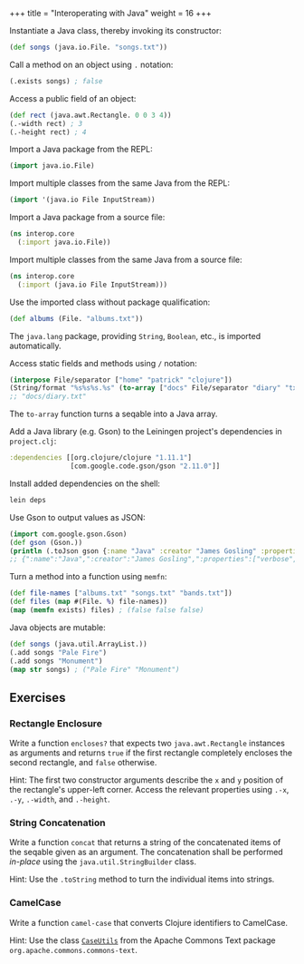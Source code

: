 +++
title = "Interoperating with Java"
weight = 16
+++

Instantiate a Java class, thereby invoking its constructor:

```clojure
(def songs (java.io.File. "songs.txt"))
```

Call a method on an object using `.` notation:

```clojure
(.exists songs) ; false
```

Access a public field of an object:

```clojure
(def rect (java.awt.Rectangle. 0 0 3 4))
(.-width rect) ; 3
(.-height rect) ; 4
```

Import a Java package from the REPL:

```clojure
(import java.io.File)
```

Import multiple classes from the same Java from the REPL:

```clojure
(import '(java.io File InputStream))
```

Import a Java package from a source file:

```clojure
(ns interop.core
  (:import java.io.File))
```

Import multiple classes from the same Java from a source file:

```clojure
(ns interop.core
  (:import (java.io File InputStream)))
```

Use the imported class without package qualification:

```clojure
(def albums (File. "albums.txt"))
```

The `java.lang` package, providing `String`, `Boolean`, etc., is
imported automatically.

Access static fields and methods using `/` notation:

```clojure
(interpose File/separator ["home" "patrick" "clojure"])
(String/format "%s%s%s.%s" (to-array ["docs" File/separator "diary" "txt"]))
;; "docs/diary.txt"
```

The `to-array` function turns a seqable into a Java array.

Add a Java library (e.g. Gson) to the Leiningen project's dependencies
in `project.clj`:

```clojure
:dependencies [[org.clojure/clojure "1.11.1"]
               [com.google.code.gson/gson "2.11.0"]]
```

Install added dependencies on the shell:

```sh
lein deps
```

Use Gson to output values as JSON:

```clojure
(import com.google.gson.Gson)
(def gson (Gson.))
(println (.toJson gson {:name "Java" :creator "James Gosling" :properties ["verbose" "big"]}))
;; {":name":"Java",":creator":"James Gosling",":properties":["verbose","big"]}
```

Turn a method into a function using `memfn`:

```clojure
(def file-names ["albums.txt" "songs.txt" "bands.txt"])
(def files (map #(File. %) file-names))
(map (memfn exists) files) ; (false false false)
```

Java objects are mutable:

```clojure
(def songs (java.util.ArrayList.))
(.add songs "Pale Fire")
(.add songs "Monument")
(map str songs) ; ("Pale Fire" "Monument")
```

## Exercises

### Rectangle Enclosure

Write a function `encloses?` that expects two `java.awt.Rectangle`
instances as arguments and returns `true` if the first rectangle
completely encloses the second rectangle, and `false` otherwise.

Hint: The first two constructor arguments describe the `x` and `y`
position of the rectangle's upper-left corner. Access the relevant
properties using `.-x`, `.-y`, `.-width`, and `.-height`.

### String Concatenation

Write a function `concat` that returns a string of the concatenated
items of the seqable given as an argument. The concatenation shall be
performed _in-place_ using the `java.util.StringBuilder` class.

Hint: Use the `.toString` method to turn the individual items into
strings.

### CamelCase

Write a function `camel-case` that converts Clojure identifiers to CamelCase.

Hint: Use the class
[`CaseUtils`](https://commons.apache.org/proper/commons-text/apidocs/org/apache/commons/text/CaseUtils.html)
from the Apache Commons Text package
`org.apache.commons.commons-text`.